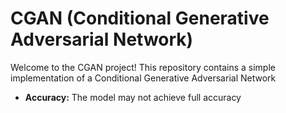 # CGAN (Conditional Generative Adversarial Network)

Welcome to the CGAN project! This repository contains a simple implementation of a Conditional Generative Adversarial Network


- **Accuracy:** The model may not achieve full accuracy

